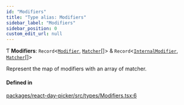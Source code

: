 ```yaml
---
id: "Modifiers"
title: "Type alias: Modifiers"
sidebar_label: "Modifiers"
sidebar_position: 0
custom_edit_url: null
---
```


Ƭ **Modifiers**: `Record`<[`Modifier`](Modifier), [`Matcher`](Matcher)[]\> & `Record`<[`InternalModifier`](InternalModifier), [`Matcher`](Matcher)[]\>

Represent the map of modifiers with an array of matcher.

#### Defined in

[packages/react-day-picker/src/types/Modifiers.tsx:6](https://github.com/gpbl/react-day-picker/blob/6bc3b9d0/packages/react-day-picker/src/types/Modifiers.tsx#L6)
